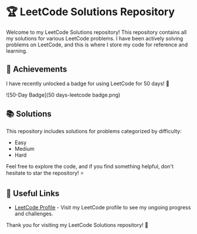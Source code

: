# 🏆 LeetCode Solutions Repository

Welcome to my LeetCode Solutions repository! This repository contains all my solutions for various LeetCode problems. I have been actively solving problems on LeetCode, and this is where I store my code for reference and learning.

## 🌟 Achievements
I have recently unlocked a badge for using LeetCode for 50 days! 🎉

![50-Day Badge](50 days-leetcode badge.png)

## 📚 Solutions
This repository includes solutions for problems categorized by difficulty:
- Easy
- Medium
- Hard

Feel free to explore the code, and if you find something helpful, don't hesitate to star the repository! ⭐

## 🔗 Useful Links
- [LeetCode Profile](https://leetcode.com/khagendrasamal1) - Visit my LeetCode profile to see my ongoing progress and challenges.

Thank you for visiting my LeetCode Solutions repository! 🚀
